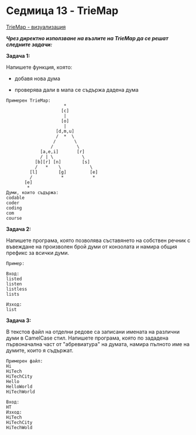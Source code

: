 # Седмица 13 - TrieMap

[TrieMap - визуализация](https://www.cs.usfca.edu/~galles/visualization/Trie.html)

***Чрез директно използване на възлите на TrieMap да се решат следните задачи:***

**Задача 1:**

Напишете функция, която:

- добавя нова дума

- проверява дали в мапа се съдържа дадена дума

```
Примерен TrieMap:
                      *
                     [c]                                       
                      |                                     
                     [o]                                     
                      |                                   
                   [d,m,u]                                     
                   /  *  \                              
                  /       \                                   
                 /         \                                        
             [a,e,i]       [r]                                         
             / | \           \                                        
           [b][r] [n]        [s]                                             
           /   *    \           \                                          
         [l]        [g]         [e]                                     
         /           *           *                                     
       [e]                                                                                                                        
        *  
Думи, които съдържа:
codable
coder
coding
com
course
```

**Задача 2:**

Напишете програма, която позволява съставянето на собствен речник с въвеждане на произволен брой думи от конзолата и намира общия префикс за всички думи.

```
Пример:

Вход:
listed
listen
listless
lists

Изход:
list
```

**Задача 3:**

В текстов файл на отделни редове са записани имената на различни думи в CamelCase стил. Напишете програма, която по зададена първоначална част от "абревиатура" на думата, намира пълното име на думите, които я съдържат.

```
Примерен файл:
Hi
HiTech
HiTechCity
Hello
HelloWorld
HiTechWorld

Вход: 
HT
Изход:
HiTech
HiTechCity
HiTechWold
```
